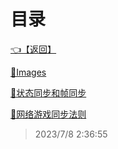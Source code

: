 # 目录  


[👈【返回】](..\--目录--##工作笔记##)  


[📁Images](.\Images\--目录--Images)  

[📜状态同步和帧同步](.\状态同步和帧同步)  

[📜网络游戏同步法则](.\网络游戏同步法则)  







> 2023/7/8 2:36:55
